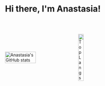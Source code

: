 ## <h1> Hi there, I'm Anastasia!</h1>


<br/>
<br/>


<div style="display: flex; gap: 16px; align-items: center; flex-direction: row;">
  <img width="45%"
       alt="Anastasia's GitHub stats"
       src="https://github-readme-stats.vercel.app/api?username=mamadelica&show_icons=true&bg_color=00000000&title_color=ff69b4&icon_color=ff69b4&text_color=d291ff" />
  
  <img width="45%"
       alt="Top Langs"
       src="https://github-readme-stats.vercel.app/api/top-langs/?username=mamadelica&layout=compact&bg_color=00000000&title_color=ff69b4&text_color=d291ff" />
</div>
